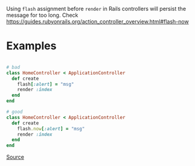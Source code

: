 
Using `flash` assignment before `render` in Rails controllers will persist the message for too long.
Check https://guides.rubyonrails.org/action_controller_overview.html#flash-now

# Examples

```ruby

# bad
class HomeController < ApplicationController
  def create
    flash[:alert] = "msg"
    render :index
  end
end

# good
class HomeController < ApplicationController
  def create
    flash.now[:alert] = "msg"
    render :index
  end
end
```

[Source](http://www.rubydoc.info/gems/rubocop/RuboCop/Cop/Rails/ActionControllerFlashBeforeRender)
